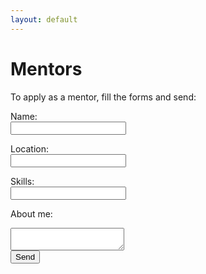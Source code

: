 ```yaml
---
layout: default
---
```


# Mentors

To apply as a mentor, fill the forms and send:

<form action="MAILTO:findateam@frcwest.com?Subject=Mentor Request" method="post" enctype="text/plain">

Name:<br>
<input type="text" name="name"><br>

Location:<br>
<input type="text" name="location"><br>

Skills:<br>
<input type="text" name="skills"><br>

About me:<br>
<textarea type="text" name="about-me"></textarea><br>

<input type="submit" value="Send">
</form>
